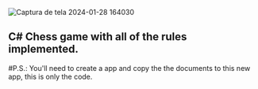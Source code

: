 ![Captura de tela 2024-01-28 164030](https://github.com/Ericmohn/C-Chess/assets/68788167/cc5039f9-9413-4733-8d11-b994de82c209)
## C# Chess game with all of the rules implemented.
#P.S.: You'll need to create a app and copy the the documents to this new app, this is only the code.
